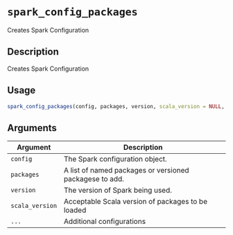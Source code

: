 # `spark_config_packages`

Creates Spark Configuration


## Description

Creates Spark Configuration


## Usage

```r
spark_config_packages(config, packages, version, scala_version = NULL, ...)
```


## Arguments

Argument      |Description
------------- |----------------
`config`     |     The Spark configuration object.
`packages`     |     A list of named packages or versioned packagese to add.
`version`     |     The version of Spark being used.
`scala_version`     |     Acceptable Scala version of packages to be loaded
`...`     |     Additional configurations


